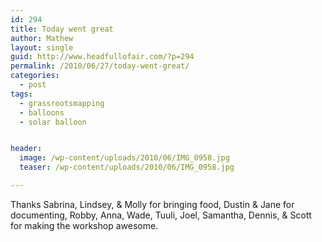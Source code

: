```yaml
---
id: 294
title: Today went great
author: Mathew
layout: single
guid: http://www.headfullofair.com/?p=294
permalink: /2010/06/27/today-went-great/
categories:
  - post
tags:
  - grassrootsmapping
  - balloons
  - solar balloon


header:
  image: /wp-content/uploads/2010/06/IMG_0958.jpg
  teaser: /wp-content/uploads/2010/06/IMG_0958.jpg

---
```

Thanks Sabrina, Lindsey, & Molly for bringing food, Dustin & Jane for documenting, Robby, Anna, Wade, Tuuli, Joel, Samantha, Dennis, & Scott for making the workshop awesome.  


 [1]: http://www.headfullofair.com/wp-content/uploads/2010/06/IMG_0958.jpg